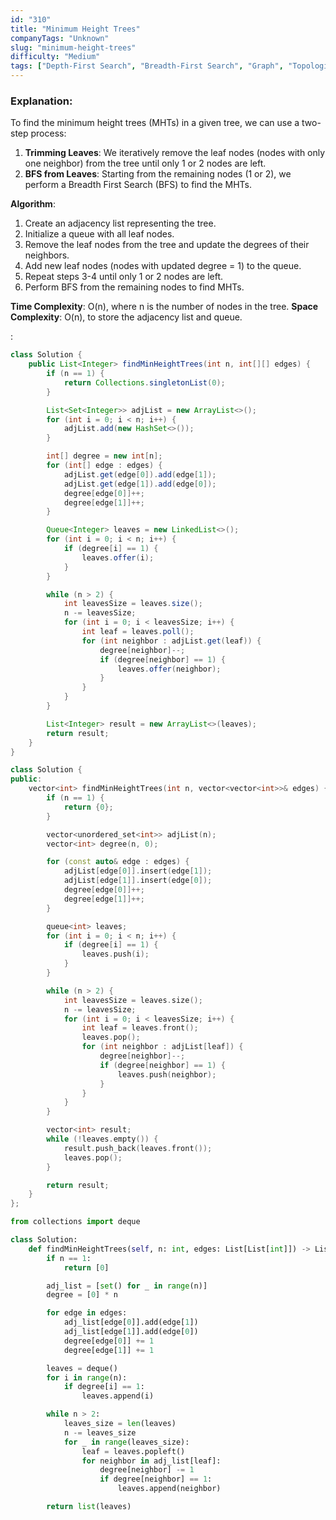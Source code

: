 ```yaml
---
id: "310"
title: "Minimum Height Trees"
companyTags: "Unknown"
slug: "minimum-height-trees"
difficulty: "Medium"
tags: ["Depth-First Search", "Breadth-First Search", "Graph", "Topological Sort"]
---
```


### Explanation:
To find the minimum height trees (MHTs) in a given tree, we can use a two-step process:
1. **Trimming Leaves**: We iteratively remove the leaf nodes (nodes with only one neighbor) from the tree until only 1 or 2 nodes are left.
2. **BFS from Leaves**: Starting from the remaining nodes (1 or 2), we perform a Breadth First Search (BFS) to find the MHTs.

**Algorithm**:
1. Create an adjacency list representing the tree.
2. Initialize a queue with all leaf nodes.
3. Remove the leaf nodes from the tree and update the degrees of their neighbors.
4. Add new leaf nodes (nodes with updated degree = 1) to the queue.
5. Repeat steps 3-4 until only 1 or 2 nodes are left.
6. Perform BFS from the remaining nodes to find MHTs.

**Time Complexity**: O(n), where n is the number of nodes in the tree.
**Space Complexity**: O(n), to store the adjacency list and queue.

:

```java
class Solution {
    public List<Integer> findMinHeightTrees(int n, int[][] edges) {
        if (n == 1) {
            return Collections.singletonList(0);
        }

        List<Set<Integer>> adjList = new ArrayList<>();
        for (int i = 0; i < n; i++) {
            adjList.add(new HashSet<>());
        }

        int[] degree = new int[n];
        for (int[] edge : edges) {
            adjList.get(edge[0]).add(edge[1]);
            adjList.get(edge[1]).add(edge[0]);
            degree[edge[0]]++;
            degree[edge[1]]++;
        }

        Queue<Integer> leaves = new LinkedList<>();
        for (int i = 0; i < n; i++) {
            if (degree[i] == 1) {
                leaves.offer(i);
            }
        }

        while (n > 2) {
            int leavesSize = leaves.size();
            n -= leavesSize;
            for (int i = 0; i < leavesSize; i++) {
                int leaf = leaves.poll();
                for (int neighbor : adjList.get(leaf)) {
                    degree[neighbor]--;
                    if (degree[neighbor] == 1) {
                        leaves.offer(neighbor);
                    }
                }
            }
        }

        List<Integer> result = new ArrayList<>(leaves);
        return result;
    }
}
```

```cpp
class Solution {
public:
    vector<int> findMinHeightTrees(int n, vector<vector<int>>& edges) {
        if (n == 1) {
            return {0};
        }

        vector<unordered_set<int>> adjList(n);
        vector<int> degree(n, 0);

        for (const auto& edge : edges) {
            adjList[edge[0]].insert(edge[1]);
            adjList[edge[1]].insert(edge[0]);
            degree[edge[0]]++;
            degree[edge[1]]++;
        }

        queue<int> leaves;
        for (int i = 0; i < n; i++) {
            if (degree[i] == 1) {
                leaves.push(i);
            }
        }

        while (n > 2) {
            int leavesSize = leaves.size();
            n -= leavesSize;
            for (int i = 0; i < leavesSize; i++) {
                int leaf = leaves.front();
                leaves.pop();
                for (int neighbor : adjList[leaf]) {
                    degree[neighbor]--;
                    if (degree[neighbor] == 1) {
                        leaves.push(neighbor);
                    }
                }
            }
        }

        vector<int> result;
        while (!leaves.empty()) {
            result.push_back(leaves.front());
            leaves.pop();
        }

        return result;
    }
};
```

```python
from collections import deque

class Solution:
    def findMinHeightTrees(self, n: int, edges: List[List[int]]) -> List[int]:
        if n == 1:
            return [0]

        adj_list = [set() for _ in range(n)]
        degree = [0] * n

        for edge in edges:
            adj_list[edge[0]].add(edge[1])
            adj_list[edge[1]].add(edge[0])
            degree[edge[0]] += 1
            degree[edge[1]] += 1

        leaves = deque()
        for i in range(n):
            if degree[i] == 1:
                leaves.append(i)

        while n > 2:
            leaves_size = len(leaves)
            n -= leaves_size
            for _ in range(leaves_size):
                leaf = leaves.popleft()
                for neighbor in adj_list[leaf]:
                    degree[neighbor] -= 1
                    if degree[neighbor] == 1:
                        leaves.append(neighbor)

        return list(leaves)
```